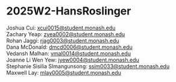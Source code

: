 # 2025W2-HansRoslinger

Joshua Cui: xcui0015@student.monash.edu  
Zachary Yeap: zyea0002@student.monash.edu  
Rohan Jaggi: rjag0003@student.monash.edu  
Dana McDonald: dmcd0006@student.monash.edu  
Vedansh Malhan: vmal0014@student.monash.edu  
Joanne Li Wen Yew: jyew0004@student.monash.edu  
Stephanie Sisilia SImangunsong: ssim0033@student.monash.edu  
Maxwell Lay: mlay0005@student.monash.edu